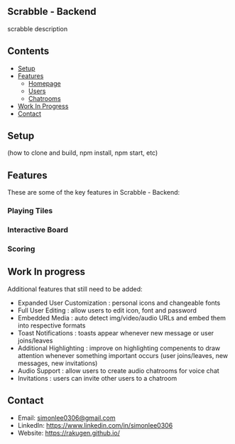## Scrabble - Backend
scrabble description

## Contents
- [Setup](#setup)
- [Features](#features)
  - [Homepage](#homepage)
  - [Users](#users)
  - [Chatrooms](#chatrooms)
- [Work In Progress](#work-in-progress)
- [Contact](#contact)

## Setup
(how to clone and build, npm install, npm start, etc)


## Features
These are some of the key features in Scrabble - Backend:

### Playing Tiles


### Interactive Board


### Scoring


## Work In progress
Additional features that still need to be added:
  - Expanded User Customization : personal icons and changeable fonts
  - Full User Editing : allow users to edit icon, font and password
  - Embedded Media : auto detect img/video/audio URLs and embed them into respective formats
  - Toast Notifications : toasts appear whenever new message or user joins/leaves
  - Additional Highlighting : improve on highlighting compenents to draw attention whenever something important occurs (user joins/leaves, new messages, new invitations)
  - Audio Support : allow users to create audio chatrooms for voice chat
  - Invitations : users can invite other users to a chatroom

## Contact
  - Email: simonlee0306@gmail.com
  - LinkedIn: https://www.linkedin.com/in/simonlee0306
  - Website: https://rakugen.github.io/
